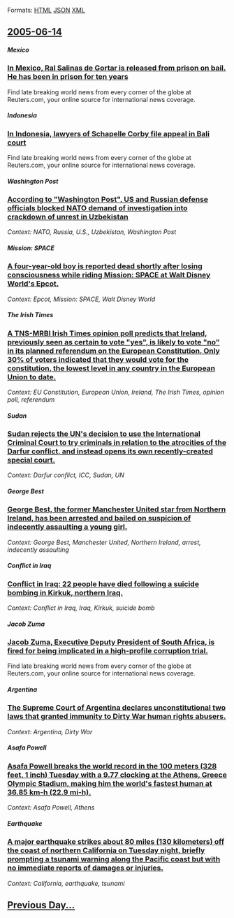 
Formats: [HTML](2005/06/14/index.html)  [JSON](2005/06/14/index.json)  [XML](2005/06/14/index.xml)  

## [2005-06-14](/news/2005/06/14/index.md)

##### Mexico
### [ In Mexico, Ral Salinas de Gortar is released from prison on bail. He has been in prison for ten years ](/news/2005/06/14/in-mexico-raul-salinas-de-gortari-is-released-from-prison-on-bail-he-has-been-in-prison-for-ten-years.md)
Find late breaking world news from every corner of the globe at Reuters.com, your online source for international news coverage.

##### Indonesia
### [ In Indonesia, lawyers of Schapelle Corby file appeal in Bali court ](/news/2005/06/14/in-indonesia-lawyers-of-schapelle-corby-file-appeal-in-bali-court.md)
Find late breaking world news from every corner of the globe at Reuters.com, your online source for international news coverage.

##### Washington Post
### [ According to "Washington Post", US and Russian defense officials blocked NATO demand of investigation into crackdown of unrest in Uzbekistan ](/news/2005/06/14/according-to-washington-post-us-and-russian-defense-officials-blocked-nato-demand-of-investigation-into-crackdown-of-unrest-in-uzbekista.md)
_Context: NATO, Russia, U.S., Uzbekistan, Washington Post_

##### Mission: SPACE
### [ A four-year-old boy is reported dead shortly after losing consciousness while riding Mission: SPACE at Walt Disney World's Epcot. ](/news/2005/06/14/a-four-year-old-boy-is-reported-dead-shortly-after-losing-consciousness-while-riding-mission-space-at-walt-disney-world-s-epcot.md)
_Context: Epcot, Mission: SPACE, Walt Disney World_

##### The Irish Times
### [ A TNS-MRBI Irish Times opinion poll predicts that Ireland, previously seen as certain to vote "yes", is likely to vote "no" in its planned referendum on the European Constitution. Only 30% of voters indicated that they would vote for the constitution, the lowest level in any country in the European Union to date. ](/news/2005/06/14/a-tns-mrbi-irish-times-opinion-poll-predicts-that-ireland-previously-seen-as-certain-to-vote-yes-is-likely-to-vote-no-in-its-planned.md)
_Context: EU Constitution, European Union, Ireland, The Irish Times, opinion poll, referendum_

##### Sudan
### [ Sudan rejects the UN's decision to use the International Criminal Court to try criminals in relation to the atrocities of the Darfur conflict, and instead opens its own recently-created special court. ](/news/2005/06/14/sudan-rejects-the-un-s-decision-to-use-the-international-criminal-court-to-try-criminals-in-relation-to-the-atrocities-of-the-darfur-confli.md)
_Context: Darfur conflict, ICC, Sudan, UN_

##### George Best
### [ George Best, the former Manchester United star from Northern Ireland, has been arrested and bailed on suspicion of indecently assaulting a young girl. ](/news/2005/06/14/george-best-the-former-manchester-united-star-from-northern-ireland-has-been-arrested-and-bailed-on-suspicion-of-indecently-assaulting-a.md)
_Context: George Best, Manchester United, Northern Ireland, arrest, indecently assaulting_

##### Conflict in Iraq
### [ Conflict in Iraq: 22 people have died following a suicide bombing in Kirkuk, northern Iraq. ](/news/2005/06/14/conflict-in-iraq-22-people-have-died-following-a-suicide-bombing-in-kirkuk-northern-iraq.md)
_Context: Conflict in Iraq, Iraq, Kirkuk, suicide bomb_

##### Jacob Zuma
### [ Jacob Zuma, Executive Deputy President of South Africa, is fired for being implicated in a high-profile corruption trial. ](/news/2005/06/14/jacob-zuma-executive-deputy-president-of-south-africa-is-fired-for-being-implicated-in-a-high-profile-corruption-trial.md)
Find late breaking world news from every corner of the globe at Reuters.com, your online source for international news coverage.

##### Argentina
### [ The Supreme Court of Argentina declares unconstitutional two laws that granted immunity to Dirty War human rights abusers. ](/news/2005/06/14/the-supreme-court-of-argentina-declares-unconstitutional-two-laws-that-granted-immunity-to-dirty-war-human-rights-abusers.md)
_Context: Argentina, Dirty War_

##### Asafa Powell
### [ Asafa Powell breaks the world record in the 100 meters (328 feet, 1 inch) Tuesday with a 9.77 clocking at the Athens, Greece Olympic Stadium, making him the world's fastest human at 36.85 km-h (22.9 mi-h). ](/news/2005/06/14/asafa-powell-breaks-the-world-record-in-the-100-meters-328-feet-1-inch-tuesday-with-a-9-77-clocking-at-the-athens-greece-olympic-stadiu.md)
_Context: Asafa Powell, Athens_

##### Earthquake
### [ A major earthquake strikes about 80 miles (130 kilometers) off the coast of northern California on Tuesday night, briefly prompting a tsunami warning along the Pacific coast but with no immediate reports of damages or injuries. ](/news/2005/06/14/a-major-earthquake-strikes-about-80-miles-130-kilometers-off-the-coast-of-northern-california-on-tuesday-night-briefly-prompting-a-tsuna.md)
_Context: California, earthquake, tsunami_

## [Previous Day...](/news/2005/06/13/index.md)

